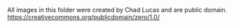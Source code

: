 All images in this folder were created by Chad Lucas and are public domain.
https://creativecommons.org/publicdomain/zero/1.0/